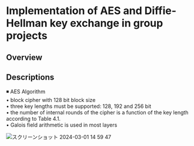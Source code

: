 # Implementation of AES and Diffie-Hellman key exchange in group projects

## Overview

## Descriptions
◾️ AES Algorithm\
•	 block cipher with 128 bit block size 
\
•	 three key lengths must be supported: 128, 192 and 256 bit 
\
•	 the number of internal rounds of the cipher is a function of the key length according to Table 4.1. 
\
•	 Galois field arithmetic is used in most layers

![スクリーンショット 2024-03-01 14 59 47](https://github.com/group-project-for-cryptography/CSCI663_group_d_2/assets/58361623/5d66455e-f9be-4d85-a428-584a7666fb8c)
